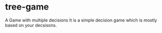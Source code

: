 # tree-game
A Game with multiple decisions
It is a simple decision game which is mostly based on your decsisons.
